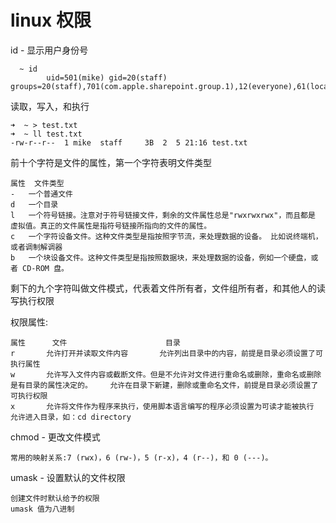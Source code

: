 linux 权限
======

id - 显示用户身份号

      ~ id
            uid=501(mike) gid=20(staff) groups=20(staff),701(com.apple.sharepoint.group.1),12(everyone),61(localaccounts),79(_appserverusr),80(admin),81(_appserveradm),98(_lpadmin),33(_appstore),100(_lpoperator),204(_developer),395(com.apple.access_ftp),398(com.apple.access_screensharing),399(com.apple.access_ssh)

读取，写入，和执行
    
    ➜  ~ > test.txt
    ➜  ~ ll test.txt
    -rw-r--r--  1 mike  staff     3B  2  5 21:16 test.txt

前十个字符是文件的属性，第一个字符表明文件类型
    
    属性  文件类型
    -   一个普通文件
    d   一个目录
    l   一个符号链接。注意对于符号链接文件，剩余的文件属性总是"rwxrwxrwx"，而且都是 虚拟值。真正的文件属性是指符号链接所指向的文件的属性。
    c   一个字符设备文件。这种文件类型是指按照字节流，来处理数据的设备。 比如说终端机，或者调制解调器
    b   一个块设备文件。这种文件类型是指按照数据块，来处理数据的设备，例如一个硬盘，或者 CD-ROM 盘。

剩下的九个字符叫做文件模式，代表着文件所有者，文件组所有者，和其他人的读写执行权限

权限属性:

    属性      文件                      目录
    r       允许打开并读取文件内容       允许列出目录中的内容，前提是目录必须设置了可执行属性
    w       允许写入文件内容或截断文件。但是不允许对文件进行重命名或删除，重命名或删除是有目录的属性决定的。    允许在目录下新建，删除或重命名文件，前提是目录必须设置了可执行权限
    x       允许将文件作为程序来执行，使用脚本语言编写的程序必须设置为可读才能被执行    允许进入目录，如：cd directory


chmod - 更改文件模式

    常用的映射关系:7 (rwx)，6 (rw-)，5 (r-x)，4 (r--)，和 0 (---)。

umask - 设置默认的文件权限

    创建文件时默认给予的权限
    umask 值为八进制

